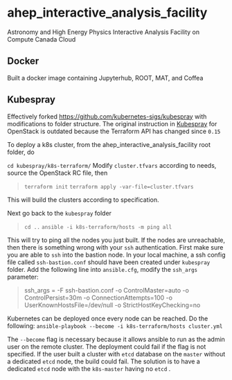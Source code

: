 # ahep_interactive_analysis_facility
Astronomy and High Energy Physics Interactive Analysis Facility on Compute Canada Cloud

## Docker
Built a docker image containing Jupyterhub, ROOT, MAT, and Coffea

## Kubespray
Effectively forked https://github.com/kubernetes-sigs/kubespray with modifications to folder structure. The original instruction in [Kubespray](https://github.com/kubernetes-sigs/kubespray) for OpenStack is outdated because the Terraform API has changed since `0.15`

To deploy a k8s cluster, from the ahep_interactive_analysis_facility root folder, do

`cd kubespray/k8s-terraform/`
Modify `cluster.tfvars` according to needs, source the OpenStack RC file, then 
> `terraform init`
> `terraform apply -var-file=cluster.tfvars`

This will build the clusters according to specification.

Next go back to the `kubespray` folder
> `cd ..`
> `ansible -i k8s-terraform/hosts -m ping all`

This will try to ping all the nodes you just built. If the nodes are unreachable, then there is something wrong with your `ssh` authentication. First make sure you are able to `ssh` into the bastion node. In your local machine, a ssh config file called `ssh-bastion.conf` should have been created under  `kubespray` folder. Add the following line into `ansible.cfg`, modify the `ssh_args` parameter:
> ssh_args = -F ssh-bastion.conf -o ControlMaster=auto -o ControlPersist=30m -o ConnectionAttempts=100 -o UserKnownHostsFile=/dev/null -o StrictHostKeyChecking=no

Kubernetes can be deployed once every node can be reached. Do the following:
`ansible-playbook --become -i k8s-terraform/hosts cluster.yml`

The `--become` flag is necessary because it allows ansible to run as the admin user on the remote cluster. The deployment could fail if the flag is not specified. If the user built a cluster with `etcd` database on the `master` without a dedicated `etcd` node, the build could fail. The solution is to have a dedicated `etcd` node with the `k8s-master` having no `etcd` .

